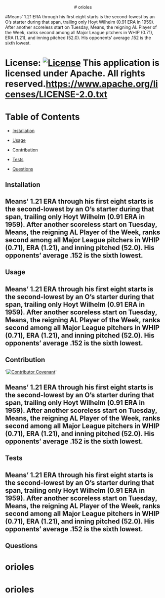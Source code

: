<p align="center"># orioles</p>
  #Means’ 1.21 ERA through his first eight starts is the second-lowest by an O’s starter during that span, trailing only Hoyt Wilhelm (0.91 ERA in 1959). After another scoreless start on Tuesday, Means, the reigning AL Player of the Week, ranks second among all Major League pitchers in WHIP (0.71), ERA (1.21), and inning pitched (52.0). His opponents’ average .152 is the sixth lowest.
  
  # License: [![License](https://img.shields.io/badge/License-Apache%202.0-blue.svg)](https://opensource.org/licenses/Apache-2.0) This application is licensed under Apache. All rights reserved.https://www.apache.org/licenses/LICENSE-2.0.txt
  

  # Table of Contents

  * [Installation](#installation)

  * [Usage](#usage)

  * [Contribution](#contribution)

  * [Tests](#tests)

  * [Questions](#questions)

  

  ## Installation
  ## <a name="installation">Means’ 1.21 ERA through his first eight starts is the second-lowest by an O’s starter during that span, trailing only Hoyt Wilhelm (0.91 ERA in 1959). After another scoreless start on Tuesday, Means, the reigning AL Player of the Week, ranks second among all Major League pitchers in WHIP (0.71), ERA (1.21), and inning pitched (52.0). His opponents’ average .152 is the sixth lowest.</a>

  ## Usage
  ## <a name="usage">Means’ 1.21 ERA through his first eight starts is the second-lowest by an O’s starter during that span, trailing only Hoyt Wilhelm (0.91 ERA in 1959). After another scoreless start on Tuesday, Means, the reigning AL Player of the Week, ranks second among all Major League pitchers in WHIP (0.71), ERA (1.21), and inning pitched (52.0). His opponents’ average .152 is the sixth lowest.</a>

  ## Contribution
  '[![Contributor Covenant](https://img.shields.io/badge/Contributor%20Covenant-2.0-4baaaa.svg)](code_of_conduct.md)'
  ## <a name="contribution">Means’ 1.21 ERA through his first eight starts is the second-lowest by an O’s starter during that span, trailing only Hoyt Wilhelm (0.91 ERA in 1959). After another scoreless start on Tuesday, Means, the reigning AL Player of the Week, ranks second among all Major League pitchers in WHIP (0.71), ERA (1.21), and inning pitched (52.0). His opponents’ average .152 is the sixth lowest.</a>
  

  ## Tests
  ## <a name="tests">Means’ 1.21 ERA through his first eight starts is the second-lowest by an O’s starter during that span, trailing only Hoyt Wilhelm (0.91 ERA in 1959). After another scoreless start on Tuesday, Means, the reigning AL Player of the Week, ranks second among all Major League pitchers in WHIP (0.71), ERA (1.21), and inning pitched (52.0). His opponents’ average .152 is the sixth lowest.</a>

  ## Questions
  # <a name = "email">orioles</a>
  # <a name = "questions">orioles</a>
 

  

